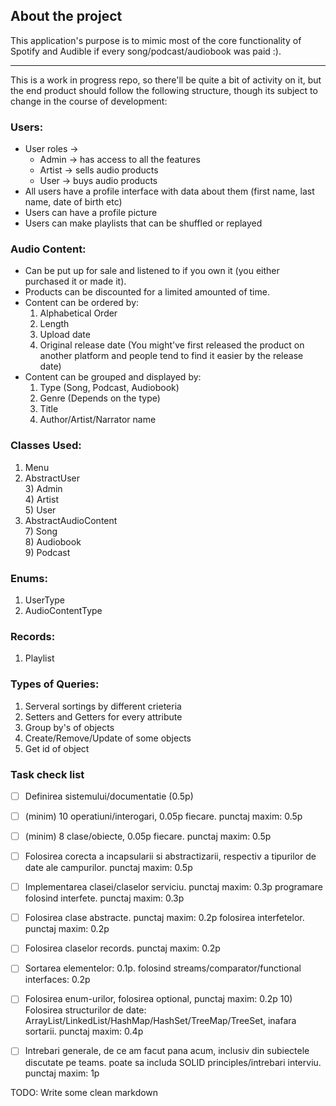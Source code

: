 ## About the project

This application's purpose is to mimic most of the core functionality of Spotify and Audible if every song/podcast/audiobook was paid :).

---

This is a work in progress repo, so there'll be quite a bit of activity on 
it, but the end product should follow the following structure, though its subject to change in the course of development:

### Users: 
- User roles -> 
    + Admin  -> has access to all the features
    + Artist -> sells audio products
    + User   -> buys audio products
- All users have a profile interface with data about them (first name, last name, date of birth etc)
- Users can have a profile picture
- Users can make playlists that can be shuffled or replayed


### Audio Content: 
- Can be put up for sale and listened to if you own it (you either purchased it or made it).  
- Products can be discounted for a limited amounted of time. 
- Content can be ordered by: 
    1) Alphabetical Order 
    2) Length 
    3) Upload date 
    4) Original release date (You might've first released the product on another platform and people tend to find it easier by the release date) 
- Content can be grouped and displayed by:  
    1) Type (Song, Podcast, Audiobook)  
    2) Genre (Depends on the type) 
    3) Title
    4) Author/Artist/Narrator name

### Classes Used:  
1) Menu  
2) AbstractUser  
&#9; 3) Admin  
&#9; 4) Artist  
&#9; 5) User  
6) AbstractAudioContent  
&#9; 7) Song   
&#9; 8) Audiobook   
&#9; 9) Podcast   

### Enums:  
1) UserType   
2) AudioContentType  

### Records:   
1) Playlist   


### Types of Queries:
1) Serveral sortings by different crieteria
2) Setters and Getters for every attribute
3) Group by's of objects
4) Create/Remove/Update of some objects
5) Get id of object  


### Task check list
- [ ] Definirea sistemului/documentatie (0.5p)
- [ ]  (minim) 10 operatiuni/interogari, 0.05p fiecare. punctaj maxim: 0.5p	 
- [ ] (minim) 8 clase/obiecte, 0.05p fiecare. punctaj maxim: 0.5p	
- [ ] Folosirea corecta a incapsularii si abstractizarii, respectiv a tipurilor de date ale campurilor. punctaj maxim: 0.5p 
- [ ] Implementarea clasei/claselor serviciu. punctaj maxim: 0.3p	programare folosind interfete. punctaj maxim: 0.3p
- [ ] Folosirea clase abstracte. punctaj maxim: 0.2p	folosirea interfetelor. punctaj maxim: 0.2p
- [ ] Folosirea claselor records. punctaj maxim: 0.2p	
- [ ] Sortarea elementelor: 0.1p. folosind streams/comparator/functional interfaces: 0.2p	
- [ ] Folosirea enum-urilor, folosirea optional, punctaj maxim: 0.2p 10) Folosirea structurilor de date: ArrayList/LinkedList/HashMap/HashSet/TreeMap/TreeSet, inafara sortarii. punctaj maxim: 0.4p	
- [ ] Intrebari generale, de ce am facut pana acum, inclusiv din subiectele discutate pe teams. poate sa includa SOLID principles/intrebari interviu. punctaj maxim: 1p  



TODO: Write some clean markdown
